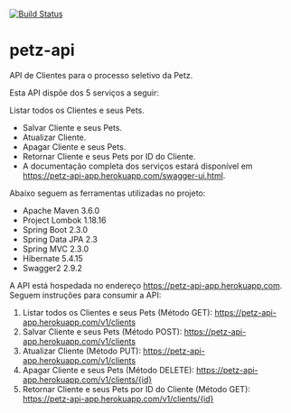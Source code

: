 [![Build Status](https://travis-ci.org/jaderdomonte/petz-api.svg?branch=master)](https://travis-ci.org/jaderdomonte/petz-api)

# petz-api
API de Clientes para o processo seletivo da Petz.

Esta API dispõe dos 5 serviços a seguir:

Listar todos os Clientes e seus Pets.
- Salvar Cliente e seus Pets.
- Atualizar Cliente.
- Apagar Cliente e seus Pets.
- Retornar Cliente e seus Pets por ID do Cliente.
- A documentação completa dos serviços estará disponível em https://petz-api-app.herokuapp.com/swagger-ui.html.

Abaixo seguem as ferramentas utilizadas no projeto:

- Apache Maven 3.6.0
- Project Lombok 1.18.16
- Spring Boot 2.3.0
- Spring Data JPA 2.3
- Spring MVC 2.3.0
- Hibernate 5.4.15
- Swagger2 2.9.2

A API está hospedada no endereço https://petz-api-app.herokuapp.com. Seguem instruções para consumir a API:
1. Listar todos os Clientes e seus Pets (Método GET): 
 	https://petz-api-app.herokuapp.com/v1/clients
2. Salvar Cliente e seus Pets (Método POST): 
	https://petz-api-app.herokuapp.com/v1/clients
3. Atualizar Cliente (Método PUT): 
	https://petz-api-app.herokuapp.com/v1/clients
4. Apagar Cliente e seus Pets (Método DELETE): 
	https://petz-api-app.herokuapp.com/v1/clients/{id} 
5. Retornar Cliente e seus Pets por ID do Cliente (Método GET): 
	https://petz-api-app.herokuapp.com/v1/clients/{id}